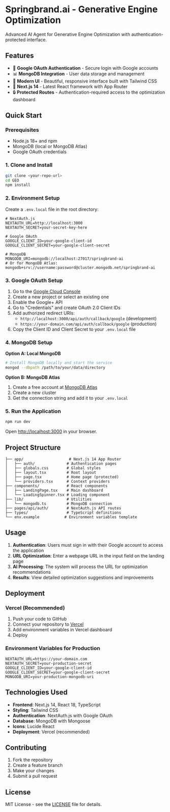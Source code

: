 # Springbrand.ai - Generative Engine Optimization

Advanced AI Agent for Generative Engine Optimization with authentication-protected interface.

## Features

- 🔐 **Google OAuth Authentication** - Secure login with Google accounts
- 📊 **MongoDB Integration** - User data storage and management
- 🎨 **Modern UI** - Beautiful, responsive interface built with Tailwind CSS
- 🚀 **Next.js 14** - Latest React framework with App Router
- 🔒 **Protected Routes** - Authentication-required access to the optimization dashboard

## Quick Start

### Prerequisites

- Node.js 18+ and npm
- MongoDB (local or MongoDB Atlas)
- Google OAuth credentials

### 1. Clone and Install

```bash
git clone <your-repo-url>
cd GEO
npm install
```

### 2. Environment Setup

Create a `.env.local` file in the root directory:

```env
# NextAuth.js
NEXTAUTH_URL=http://localhost:3000
NEXTAUTH_SECRET=your-secret-key-here

# Google OAuth
GOOGLE_CLIENT_ID=your-google-client-id
GOOGLE_CLIENT_SECRET=your-google-client-secret

# MongoDB
MONGODB_URI=mongodb://localhost:27017/springbrand-ai
# Or for MongoDB Atlas: mongodb+srv://username:password@cluster.mongodb.net/springbrand-ai
```

### 3. Google OAuth Setup

1. Go to the [Google Cloud Console](https://console.cloud.google.com/)
2. Create a new project or select an existing one
3. Enable the Google+ API
4. Go to "Credentials" and create OAuth 2.0 Client IDs
5. Add authorized redirect URIs:
   - `http://localhost:3000/api/auth/callback/google` (development)
   - `https://your-domain.com/api/auth/callback/google` (production)
6. Copy the Client ID and Client Secret to your `.env.local` file

### 4. MongoDB Setup

**Option A: Local MongoDB**
```bash
# Install MongoDB locally and start the service
mongod --dbpath /path/to/your/data/directory
```

**Option B: MongoDB Atlas**
1. Create a free account at [MongoDB Atlas](https://www.mongodb.com/atlas)
2. Create a new cluster
3. Get the connection string and add it to your `.env.local`

### 5. Run the Application

```bash
npm run dev
```

Open [http://localhost:3000](http://localhost:3000) in your browser.

## Project Structure

```
├── app/                    # Next.js 14 App Router
│   ├── auth/              # Authentication pages
│   ├── globals.css        # Global styles
│   ├── layout.tsx         # Root layout
│   ├── page.tsx           # Home page (protected)
│   └── providers.tsx      # Context providers
├── components/            # React components
│   ├── LandingPage.tsx    # Main dashboard
│   └── LoadingSpinner.tsx # Loading component
├── lib/                   # Utilities
│   └── mongodb.ts         # MongoDB connection
├── pages/api/auth/        # NextAuth.js API routes
├── types/                 # TypeScript definitions
└── env.example           # Environment variables template
```

## Usage

1. **Authentication**: Users must sign in with their Google account to access the application
2. **URL Optimization**: Enter a webpage URL in the input field on the landing page
3. **AI Processing**: The system will process the URL for optimization recommendations
4. **Results**: View detailed optimization suggestions and improvements

## Deployment

### Vercel (Recommended)

1. Push your code to GitHub
2. Connect your repository to [Vercel](https://vercel.com)
3. Add environment variables in Vercel dashboard
4. Deploy

### Environment Variables for Production

```env
NEXTAUTH_URL=https://your-domain.com
NEXTAUTH_SECRET=your-production-secret
GOOGLE_CLIENT_ID=your-google-client-id
GOOGLE_CLIENT_SECRET=your-google-client-secret
MONGODB_URI=your-production-mongodb-uri
```

## Technologies Used

- **Frontend**: Next.js 14, React 18, TypeScript
- **Styling**: Tailwind CSS
- **Authentication**: NextAuth.js with Google OAuth
- **Database**: MongoDB with Mongoose
- **Icons**: Lucide React
- **Deployment**: Vercel (recommended)

## Contributing

1. Fork the repository
2. Create a feature branch
3. Make your changes
4. Submit a pull request

## License

MIT License - see the [LICENSE](LICENSE) file for details.
